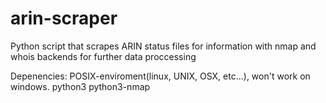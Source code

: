 arin-scraper
============

Python script that scrapes ARIN status files for information with nmap and whois backends for further data proccessing


Depenencies:
POSIX-enviroment(linux, UNIX, OSX, etc...), won't work on windows.
python3
python3-nmap
